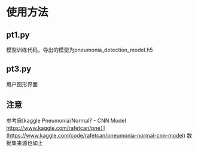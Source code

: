 # 使用方法
## pt1.py
模型训练代码，导出的模型为pneumonia_detection_model.h5
## pt3.py
用户图形界面
## 注意
参考自[kaggle Pneumonia/Normal? - CNN Model https://www.kaggle.com/rafetcan/pne）](https://www.kaggle.com/code/rafetcan/pneumonia-normal-cnn-model)
数据集来源也如上
